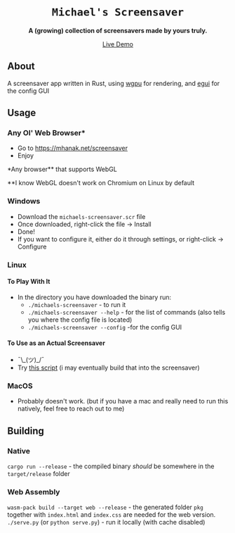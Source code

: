 <div align="center">

  <h1><code>Michael's Screensaver</code></h1>

<strong>A (growing) collection of screensavers made by yours truly.</strong>
  <p>
    <a href="https://mhanak.net/screensaver">Live Demo</a>
  </p>
</div>

## About
A screensaver app written in Rust, using [wgpu](https://wgpu.rs/) for rendering, and [egui](https://egui.rs) for the config GUI 
## Usage
### Any Ol' Web Browser*
* Go to https://mhanak.net/screensaver
* Enjoy

\*Any browser\*\* that supports WebGL

\*\*I know WebGL doesn't work on Chromium on Linux by default
### Windows
* Download the `michaels-screensaver.scr` file
* Once downloaded, right-click the file -> Install
* Done!
* If you want to configure it, either do it through settings, or right-click -> Configure
### Linux
#### To Play With It
* In the directory you have downloaded the binary run:
  * `./michaels-screensaver` - to run it
  * `./michaels-screensaver --help` - for the list of commands (also tells you where the config file is located)
  * `./michaels-screensaver --config` -for the config GUI
#### To Use as an Actual Screensaver
* ¯\\\_(ツ)\_/¯
* Try [this script](https://askubuntu.com/questions/707855/how-to-execute-a-command-after-a-certain-period-of-inactivity-triggered-by-keyb) (i may eventually build that into the screensaver)
### MacOS
* Probably doesn't work. (but if you have a mac and really need to run this natively, feel free to reach out to me)
## Building
### Native
`cargo run --release` - the compiled binary *should* be somewhere in the `target/release` folder
### Web Assembly
`wasm-pack build --target web --release` - the generated folder `pkg` together with `index.html` and `index.css` are needed for the web version.
`./serve.py` (or `python serve.py`) - run it locally (with cache disabled)